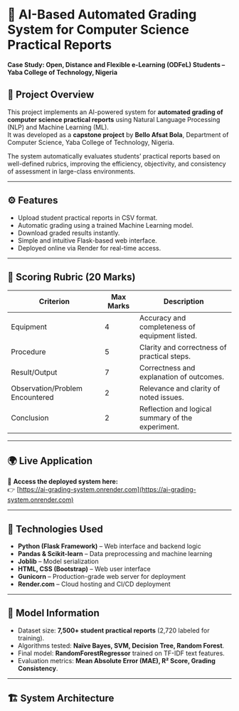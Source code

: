 # 🧠 AI-Based Automated Grading System for Computer Science Practical Reports  
**Case Study: Open, Distance and Flexible e-Learning (ODFeL) Students – Yaba College of Technology, Nigeria**  

## 📘 Project Overview  
This project implements an AI-powered system for **automated grading of computer science practical reports** using Natural Language Processing (NLP) and Machine Learning (ML).  
It was developed as a **capstone project** by **Bello Afsat Bola**, Department of Computer Science, Yaba College of Technology, Nigeria.  

The system automatically evaluates students’ practical reports based on well-defined rubrics, improving the efficiency, objectivity, and consistency of assessment in large-class environments.  

---

## ⚙️ Features  
- Upload student practical reports in CSV format.  
- Automatic grading using a trained Machine Learning model.  
- Download graded results instantly.  
- Simple and intuitive Flask-based web interface.  
- Deployed online via Render for real-time access.  

---

## 🧮 Scoring Rubric (20 Marks)
| Criterion | Max Marks | Description |
|------------|------------|--------------|
| Equipment | 4 | Accuracy and completeness of equipment listed. |
| Procedure | 5 | Clarity and correctness of practical steps. |
| Result/Output | 7 | Correctness and explanation of outcomes. |
| Observation/Problem Encountered | 2 | Relevance and clarity of noted issues. |
| Conclusion | 2 | Reflection and logical summary of the experiment. |

---

## 🌍 Live Application  
🔗 **Access the deployed system here:**  
👉 [https://ai-grading-system.onrender.com](https://ai-grading-system.onrender.com)

---

## 🧰 Technologies Used  
- **Python (Flask Framework)** – Web interface and backend logic  
- **Pandas & Scikit-learn** – Data preprocessing and machine learning  
- **Joblib** – Model serialization  
- **HTML, CSS (Bootstrap)** – Web user interface  
- **Gunicorn** – Production-grade web server for deployment  
- **Render.com** – Cloud hosting and CI/CD deployment  

---

## 🧠 Model Information  
- Dataset size: **7,500+ student practical reports** (2,720 labeled for training).  
- Algorithms tested: **Naïve Bayes, SVM, Decision Tree, Random Forest**.  
- Final model: **RandomForestRegressor** trained on TF-IDF text features.  
- Evaluation metrics: **Mean Absolute Error (MAE), R² Score, Grading Consistency**.  

---

## 🏗️ System Architecture  
